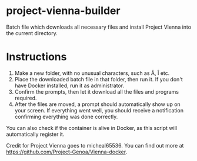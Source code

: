 # project-vienna-builder
Batch file which downloads all necessary files and install Project Vienna into the current directory.

# Instructions
1. Make a new folder, with no unusual characters, such as Ă, Î etc.
2. Place the downloaded batch file in that folder, then run it. If you don't have Docker installed, run it as administrator.
3. Confirm the prompts, then let it download all the files and programs required.
4. After the files are moved, a prompt should automatically show up on your screen. If everything went well, you should receive a notification confirming everything was done correctly.

You can also check if the container is alive in Docker, as this script will automatically register it.

Credit for Project Vienna goes to micheal65536. You can find out more at https://github.com/Project-Genoa/Vienna-docker.
